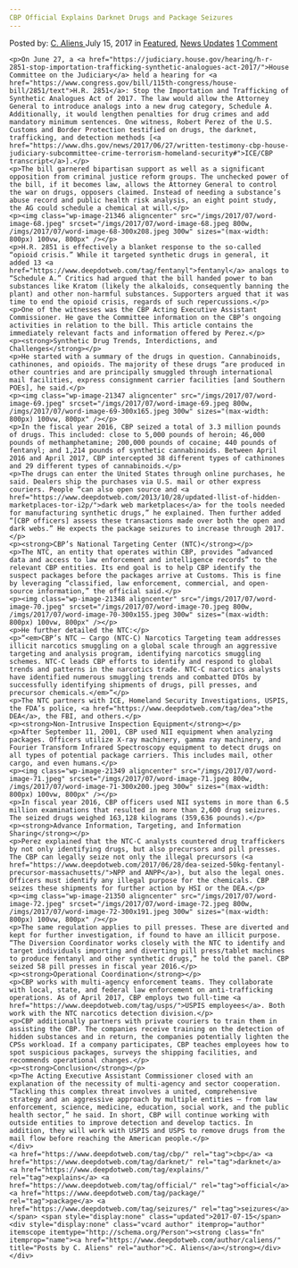 ```yaml
---
CBP Official Explains Darknet Drugs and Package Seizures
---
```

<article class="post-listing post-21341 post type-post status-publish format-standard has-post-thumbnail hentry  tag-cbp tag-darknet tag-explains tag-official tag-package tag-seizures">
    <div class="post-inner">
        <span>Posted by: <a href="https://www.deepdotweb.com/author/caliens/" title="">C. Aliens </a></span>
    <span>July 15, 2017</span>
    <span>in <a href="https://www.deepdotweb.com/category/deepdot-news/" rel="category tag">Featured</a>, <a href="https://www.deepdotweb.com/category/news-updates/" rel="category tag">News Updates</a></span>
    <span><a href="https://www.deepdotweb.com/2017/07/15/cbp-official-explains-darknet-drugs-package-seizures/#comments">1 Comment</a></span>
    </p>
    <div class="clear"></div>
    
    <p>On June 27, a <a href="https://judiciary.house.gov/hearing/h-r-2851-stop-importation-trafficking-synthetic-analogues-act-2017/">House Committee on the Judiciary</a> held a hearing for <a href="https://www.congress.gov/bill/115th-congress/house-bill/2851/text">H.R. 2851</a>: Stop the Importation and Trafficking of Synthetic Analogues Act of 2017. The law would allow the Attorney General to introduce analogs into a new drug category, Schedule A. Additionally, it would lengthen penalties for drug crimes and add mandatory minimum sentences. One witness, Robert Perez of the U.S. Customs and Border Protection testified on drugs, the darknet, trafficking, and detection methods [<a href="https://www.dhs.gov/news/2017/06/27/written-testimony-cbp-house-judiciary-subcommittee-crime-terrorism-homeland-security#">ICE/CBP transcript</a>].</p>
    <p>The bill garnered bipartisan support as well as a significant opposition from criminal justice reform groups. The unchecked power of the bill, if it becomes law, allows the Attorney General to control the war on drugs, opposers claimed. Instead of needing a substance’s abuse record and public health risk analysis, an eight point study, the AG could schedule a chemical at will.</p>
    <p><img class="wp-image-21346 aligncenter" src="/imgs/2017/07/word-image-68.jpeg" srcset="/imgs/2017/07/word-image-68.jpeg 800w, /imgs/2017/07/word-image-68-300x208.jpeg 300w" sizes="(max-width: 800px) 100vw, 800px" /></p>
    <p>H.R. 2851 is effectively a blanket response to the so-called “opioid crisis.” While it targeted synthetic drugs in general, it added 13 <a href="https://www.deepdotweb.com/tag/fentanyl">fentanyl</a> analogs to “Schedule A.” Critics had argued that the bill handed power to ban substances like Kratom (likely the alkaloids, consequently banning the plant) and other non-harmful substances. Supporters argued that it was time to end the opioid crisis, regards of such repercussions.</p>
    <p>One of the witnesses was the CBP Acting Executive Assistant Commissioner. He gave the Committee information on the CBP’s ongoing activities in relation to the bill. This article contains the immediately relevant facts and information offered by Perez.</p>
    <p><strong>Synthetic Drug Trends, Interdictions, and Challenges</strong></p>
    <p>He started with a summary of the drugs in question. Cannabinoids, cathinones, and opioids. The majority of these drugs “are produced in other countries and are principally smuggled through international mail facilities, express consignment carrier facilities [and Southern POEs], he said.</p>
    <p><img class="wp-image-21347 aligncenter" src="/imgs/2017/07/word-image-69.jpeg" srcset="/imgs/2017/07/word-image-69.jpeg 800w, /imgs/2017/07/word-image-69-300x165.jpeg 300w" sizes="(max-width: 800px) 100vw, 800px" /></p>
    <p>In the fiscal year 2016, CBP seized a total of 3.3 million pounds of drugs. This included: close to 5,000 pounds of heroin; 46,000 pounds of methamphetamine; 200,000 pounds of cocaine; 440 pounds of fentanyl; and 1,214 pounds of synthetic cannabinoids. Between April 2016 and April 2017, CBP intercepted 38 different types of cathinones and 29 different types of cannabinoids.</p>
    <p>The drugs can enter the United States through online purchases, he said. Dealers ship the purchases via U.S. mail or other express couriers. People “can also open source and <a href="https://www.deepdotweb.com/2013/10/28/updated-llist-of-hidden-marketplaces-tor-i2p/">dark web marketplaces</a> for the tools needed for manufacturing synthetic drugs,” he explained. Then further added “[CBP officers] assess these transactions made over both the open and dark webs.” He expects the package seizures to increase through 2017.</p>
    <p><strong>CBP’s National Targeting Center (NTC)</strong></p>
    <p>The NTC, an entity that operates within CBP, provides “advanced data and access to law enforcement and intelligence records” to the relevant CBP entities. Its end goal is to help CBP identify the suspect packages before the packages arrive at Customs. This is fine by leveraging “classified, law enforcement, commercial, and open-source information,” the official said.</p>
    <p><img class="wp-image-21348 aligncenter" src="/imgs/2017/07/word-image-70.jpeg" srcset="/imgs/2017/07/word-image-70.jpeg 800w, /imgs/2017/07/word-image-70-300x155.jpeg 300w" sizes="(max-width: 800px) 100vw, 800px" /></p>
    <p>He further detailed the NTC:</p>
    <p>“<em>CBP’s NTC – Cargo (NTC-C) Narcotics Targeting team addresses illicit narcotics smuggling on a global scale through an aggressive targeting and analysis program, identifying narcotics smuggling schemes. NTC-C leads CBP efforts to identify and respond to global trends and patterns in the narcotics trade. NTC-C narcotics analysts have identified numerous smuggling trends and combatted DTOs by successfully identifying shipments of drugs, pill presses, and precursor chemicals.</em>”</p>
    <p>The NTC partners with ICE, Homeland Security Investigations, USPIS, the FDA’s police, <a href="https://www.deepdotweb.com/tag/dea">the DEA</a>, the FBI, and others.</p>
    <p><strong>Non-Intrusive Inspection Equipment</strong></p>
    <p>After September 11, 2001, CBP used NII equipment when analyzing packages. Officers utilize X-ray machinery, gamma ray machinery, and Fourier Transform Infrared Spectroscopy equipment to detect drugs on all types of potential package carriers. This includes mail, other cargo, and even humans.</p>
    <p><img class="wp-image-21349 aligncenter" src="/imgs/2017/07/word-image-71.jpeg" srcset="/imgs/2017/07/word-image-71.jpeg 800w, /imgs/2017/07/word-image-71-300x200.jpeg 300w" sizes="(max-width: 800px) 100vw, 800px" /></p>
    <p>In fiscal year 2016, CBP officers used NII systems in more than 6.5 million examinations that resulted in more than 2,600 drug seizures. The seized drugs weighed 163,128 kilograms (359,636 pounds).</p>
    <p><strong>Advance Information, Targeting, and Information Sharing</strong></p>
    <p>Perez explained that the NTC-C analysts countered drug traffickers by not only identifying drugs, but also precursors and pill presses. The CBP can legally seize not only the illegal precursors (<a href="https://www.deepdotweb.com/2017/06/28/dea-seized-50kg-fentanyl-precursor-massachusetts/">NPP and ANPP</a>), but also the legal ones. Officers must identify any illegal purpose for the chemicals. CBP seizes these shipments for further action by HSI or the DEA.</p>
    <p><img class="wp-image-21350 aligncenter" src="/imgs/2017/07/word-image-72.jpeg" srcset="/imgs/2017/07/word-image-72.jpeg 800w, /imgs/2017/07/word-image-72-300x191.jpeg 300w" sizes="(max-width: 800px) 100vw, 800px" /></p>
    <p>The same regulation applies to pill presses. These are diverted and kept for further investigation, if found to have an illicit purpose. “The Diversion Coordinator works closely with the NTC to identify and target individuals importing and diverting pill press/tablet machines to produce fentanyl and other synthetic drugs,” he told the panel. CBP seized 58 pill presses in fiscal year 2016.</p>
    <p><strong>Operational Coordination</strong></p>
    <p>CBP works with multi-agency enforcement teams. They collaborate with local, state, and federal law enforcement on anti-trafficking operations. As of April 2017, CBP employs two full-time <a href="https://www.deepdotweb.com/tag/usps/">USPIS employees</a>. Both work with the NTC narcotics detection division.</p>
    <p>CBP additionally partners with private couriers to train them in assisting the CBP. The companies receive training on the detection of hidden substances and in return, the companies potentially lighten the CPSs workload. If a company participates, CBP teaches employees how to spot suspicious packages, surveys the shipping facilities, and recommends operational changes.</p>
    <p><strong>Conclusion</strong></p>
    <p>The Acting Executive Assistant Commissioner closed with an explanation of the necessity of multi-agency and sector cooperation. “Tackling this complex threat involves a united, comprehensive strategy and an aggressive approach by multiple entities – from law enforcement, science, medicine, education, social work, and the public health sector,” he said. In short, CBP will continue working with outside entities to improve detection and develop tactics. In addition, they will work with USPIS and USPS to remove drugs from the mail flow before reaching the American people.</p>
    </div>
    <a href="https://www.deepdotweb.com/tag/cbp/" rel="tag">cbp</a> <a href="https://www.deepdotweb.com/tag/darknet/" rel="tag">darknet</a>  <a href="https://www.deepdotweb.com/tag/explains/" rel="tag">explains</a> <a href="https://www.deepdotweb.com/tag/official/" rel="tag">official</a> <a href="https://www.deepdotweb.com/tag/package/" rel="tag">package</a> <a href="https://www.deepdotweb.com/tag/seizures/" rel="tag">seizures</a></span> <span style="display:none" class="updated">2017-07-15</span>
    <div style="display:none" class="vcard author" itemprop="author" itemscope itemtype="http://schema.org/Person"><strong class="fn" itemprop="name"><a href="https://www.deepdotweb.com/author/caliens/" title="Posts by C. Aliens" rel="author">C. Aliens</a></strong></div>
    </div>
</article>

